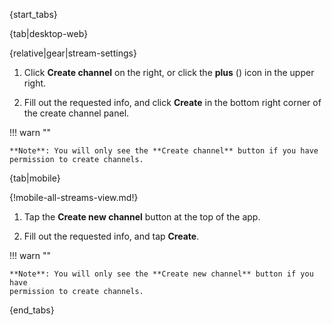 {start_tabs}

{tab|desktop-web}

{relative|gear|stream-settings}

1. Click **Create channel** on the right, or click the **plus**
   (<i class="fa fa-plus"></i>) icon in the upper right.

1. Fill out the requested info, and click **Create** in the bottom right corner
   of the create channel panel.

!!! warn ""

    **Note**: You will only see the **Create channel** button if you have
    permission to create channels.

{tab|mobile}

{!mobile-all-streams-view.md!}

1. Tap the **Create new channel** button at the top of the app.

1. Fill out the requested info, and tap **Create**.

!!! warn ""

    **Note**: You will only see the **Create new channel** button if you have
    permission to create channels.

{end_tabs}
